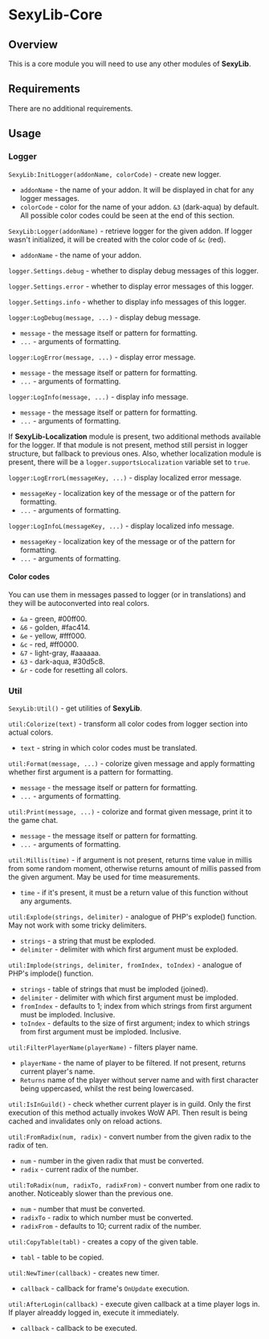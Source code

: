# SexyLib-Core

## Overview
This is a core module you will need to use any other modules of **SexyLib**.

## Requirements
There are no additional requirements.

## Usage

### Logger
`SexyLib:InitLogger(addonName, colorCode)` - create new logger.
- `addonName` - the name of your addon. It will be displayed in chat for any logger messages.
- `colorCode` - color for the name of your addon. `&3` (dark-aqua) by default. All possible color codes could be seen at the end of this section.

`SexyLib:Logger(addonName)` - retrieve logger for the given addon. If logger wasn't initialized, it will be created with the color code of `&c` (red).
- `addonName` - the name of your addon.

`logger.Settings.debug` - whether to display debug messages of this logger.

`logger.Settings.error` - whether to display error messages of this logger.

`logger.Settings.info` - whether to display info messages of this logger.

`logger:LogDebug(message, ...)` - display debug message.
- `message` - the message itself or pattern for formatting.
- `...` - arguments of formatting.

`logger:LogError(message, ...)` - display error message.
- `message` - the message itself or pattern for formatting.
- `...` - arguments of formatting.

`logger:LogInfo(message, ...)` - display info message.
- `message` - the message itself or pattern for formatting.
- `...` - arguments of formatting.

If **SexyLib-Localization** module is present, two additional methods available for the logger. If that module is not present, method still persist in logger structure, but fallback to previous ones. Also, whether localization module is present, there will be a `logger.supportsLocalization` variable set to `true`.

`logger:LogErrorL(messageKey, ...)` - display localized error message.
- `messageKey` - localization key of the message or of the pattern for formatting.
- `...` - arguments of formatting.

`logger:LogInfoL(messageKey, ...)` - display localized info message.
- `messageKey` - localization key of the message or of the pattern for formatting.
- `...` - arguments of formatting.

#### Color codes
You can use them in messages passed to logger (or in translations) and they will be autoconverted into real colors.
- `&a` - green, #00ff00.
- `&6` - golden, #fac414.
- `&e` - yellow, #fff000.
- `&c` - red, #ff0000.
- `&7` - light-gray, #aaaaaa.
- `&3` - dark-aqua, #30d5c8.
- `&r` - code for resetting all colors.

### Util

`SexyLib:Util()` - get utilities of **SexyLib**.

`util:Colorize(text)` - transform all color codes from logger section into actual colors.
- `text` - string in which color codes must be translated.

`util:Format(message, ...)` - colorize given message and apply formatting whether first argument is a pattern for formatting.
- `message` - the message itself or pattern for formatting.
- `...` - arguments of formatting.

`util:Print(message, ...)` - colorize and format given message, print it to the game chat.
- `message` - the message itself or pattern for formatting.
- `...` - arguments of formatting.

`util:Millis(time)` - if argument is not present, returns time value in millis from some random moment, otherwise returns amount of millis passed from the given argument. May be used for time measurements.
- `time` - if it's present, it must be a return value of this function without any arguments.

`util:Explode(strings, delimiter)` - analogue of PHP's explode() function. May not work with some tricky delimiters.
- `strings` - a string that must be exploded.
- `delimiter` - delimiter with which first argument must be exploded.

`util:Implode(strings, delimiter, fromIndex, toIndex)` - analogue of PHP's implode() function.
- `strings` - table of strings that must be imploded (joined).
- `delimiter` - delimiter with which first argument must be imploded.
- `fromIndex` - defaults to 1; index from which strings from first argument must be imploded. Inclusive.
- `toIndex` - defaults to the size of first argument; index to which strings from first argument must be imploded. Inclusive.

`util:FilterPlayerName(playerName)` - filters player name.
- `playerName` - the name of player to be filtered. If not present, returns current player's name.
- `Returns` name of the player without server name and with first character being uppercased, whilst the rest being lowercased.

`util:IsInGuild()` - check whether current player is in guild. Only the first execution of this method actually invokes WoW API. Then result is being cached and invalidates only on reload actions.

`util:FromRadix(num, radix)` - convert number from the given radix to the radix of ten.
- `num` - number in the given radix that must be converted.
- `radix` - current radix of the number.

`util:ToRadix(num, radixTo, radixFrom)` - convert number from one radix to another. Noticeably slower than the previous one.
- `num` - number that must be converted.
- `radixTo` - radix to which number must be converted.
- `radixFrom` - defaults to 10; current radix of the number.

`util:CopyTable(tabl)` - creates a copy of the given table.
- `tabl` - table to be copied.

`util:NewTimer(callback)` - creates new timer.
- `callback` - callback for frame's `OnUpdate` execution.

`util:AfterLogin(callback)` - execute given callback at a time player logs in. If player alreaddy logged in, execute it immediately.
- `callback` - callback to be executed.